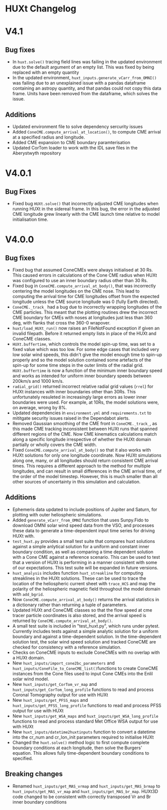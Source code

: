 # HUXt Changelog

# V4.1

## Bug fixes
- In `huxt.solve()` tracing field lines was failing in the updated environment due to the default argument of an empty list. This was fixed by being replaced with an empty quantity
- In the updated environment, `huxt_inputs.generate_vCarr_from_OMNI()` was failing due to an unexplained issue with a pandas dataframe containing an astropy quantity, and that pandas could not copy this data frame. Units have been removed from the dataframe, which solves the issue. 

## Additions
- Updated environment file to solve dependency sercurity issues
- Added `ConeCME.compute_arrival_at_location()`, to compute CME arrival at a specified radius and longitude.
- Added CME expansion to CME boundary paramterisation
- Updated CorTom loader to work with the IDL save files in the Aberystwyth repository

# V4.0.1

## Bug Fixes
- Fixed bug `HUXt.solve()` that incorrectly adjusted CME longitudes when running HUXt in the sidereal frame. In this bug, the error in the adjusted CME longitude grew linearly with the CME launch time relative to model initialisation time.

# V4.0.0

## Bug fixes
- Fixed bug that assumed ConeCMEs were always initialised at 30 Rs. This caused errors in calculations of the Cone CME radius when HUXt was configured to use an inner boundary radius other than 30 Rs.  
- Fixed bug in `ConeCME.compute_arrival_at_body()`, that was incorrectly centering the model longitudes on the CME nose. This lead to computing the arrival time for CME longitudes offset from the expected longitude unless the CME source longitude was 0 (fully Earth directed).
- `ConeCME._track_` had a bug due to incorrectly wrapping longitudes of the CME particles. This meant that the plotting routines drew the incorrect CME boundary for CMEs with noses at longitudes just less than 360 deg, with flanks that cross the 360-0 wrapover.  
- `huxt/load_HUXt_run()` now raises an FileNotFound exception if given an invalid filepath. Before it returned empty lists in place of the HUXt and ConeCME classes.
- `HUXt.buffertime`, which controls the model spin-up time, was set to a fixed value which was too low. For some edge cases that included very low solar wind speeds, this didn't give the model enough time to spin-up properly and so the model solution contained some artefacts of the spin-up for some time steps in the outer limits of the radial grid. `HUXt.buffertime` is now a function of the minimum inner boundary speed and works as intended for uniform inner boundary speeds between 200km/s and 1000 km/s. 
- `radial_grid()` returned incorrect relative radial grid values (`rrel`) for HUXt instances with inner boundaries other than  30Rs. This unfortunately resuleted in increasingly large errors as lower inner boundaries were used. For example, at 10Rs, the model solutions were, on average, wrong by 8%. 
- Updated dependencies in `environment.yml` and `requirements.txt` to mititgate security issues raised in the Dependabot alerts.
- Removed Gaussian smoothing of the CME front in `ConeCME._track_`, as this made CME tracking inconsistent between HUXt runs that spanned different regions of the CME. Now CME kinematics calculations match along a specific longitude irrespective of whether the HUXt domain partially or wholly covers the CME width. 
- Fixed `ConeCME.compute_arrival_at_body()` so that it also works with HUXt solutions for only one longitude coordinate. Now HUXt simulations along one, many, or all longitudes should return consistent CME arrival times. This requires a different approach to the method for multiple longitudes, and can result in small differences in the CME arrival time, of the order of the model timestep. However, this is much smaller than all other sources of uncertainty in this simulation and calculation.

## Additions
- Ephemeris data updated to include positions of Jupiter and Saturn, for plotting with outer heliospheric simulations.
- Added `generate_vCarr_from_OMNI` function that uses Sunpy.Fido to download OMNI solar wind speed data from the VSO, and processes these data to generate a time-dependent input time series for driving HUXt with.
- `test_huxt.py` provides a small test suite that compares huxt solutions against a simple anlytical solution for a uniform and constant inner boundary condition, as well as comparing a time dependent solution with a Cone CME against a reference scenario. This can be used to test that a version of HUXt is performing in a manner consistent with some of our expectations. This test suite will be expanded in future versions.
- `huxt_analysis` includes function `huxt_streakline` for computing streaklines in the HUXt solutions. These can be used to trace the location of the heliospheric current sheet with `trace_HCS` and map the polarity of the heliospheric magnetic field throughout the model domain with `add_bgrid`. 
- Now `ConeCME.compute_arrival_at_body()` returns the arrival statistics in a dictionary rather than returning a tuple of parameters.
- Updated HUXt and ConeCME classes so that the flow speed at cme tracer particle coordinates is also stored, and the arrival speed is returned by `ConeCME.compute_arrival_at_body()`.
- A small test suite is included in "test_huxt.py", which runs under pytest. Currently includes tests against a simple analytic solution for a uniform boundary and against a time-dependent solution. In the time-dependent solution test, the solar wind speed solution and tracked ConeCME are checked for consistency with a reference simulation.
- Checks on ConeCME inputs to exclude ConeCMEs with no overlap with a HUXt domain.
- New `huxt_inputs/import_cone2bc_parameters` and `huxt_inputs/ConeFile_to_ConeCME_list()`functions to create ConeCME instances from the Cone files used to input Cone CMEs into the Enlil solar wind model.
- New `huxt_inputs/get_CorTom_vr_map` and `huxt_inputs/get_CorTom_long_profile` functions to read and process Coronal Tomography output for use with HUXt
- New `huxt_inputs/get_PFSS_maps` and `huxt_inputs/get_PFSS_long_profile` functions to read and process PFSS output for use with HUXt
- New `huxt_inputs/get_WSA_maps` and `huxt_inputs/get_WSA_long_profile` functions to read and process standard Met Office WSA output for use with HUXt
- New `huxt_inputs/datetime2huxtinputs` function to convert a datetime into the cr_num and cr_lon_init parameters required to initialise HUXt
- Changed the `huxt.solve()` method logic to first compute complete boundary conditions at each longitude, then solve the Burgers' equation. This allows fully time-dependent boundary conditions to specified.

## Breaking changes
- Renamed `huxt_inputs/get_MAS_vrmap` and `huxt_inputs/get_MAS_brmap` to `huxt_inputs/get_MAS_vr_map` and `huxt_inputs/get_MAS_br_map`. HUXt3D code changed to be consistent with correctly transposed Vr and Br inner boundary conditions



